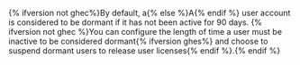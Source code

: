 {% ifversion not ghec%}By default, a{% else %}A{% endif %} user account is considered to be dormant if it has not been active for 90 days. {% ifversion not ghec %}You can configure the length of time a user must be inactive to be considered dormant{% ifversion ghes%} and choose to suspend dormant users to release user licenses{% endif %}.{% endif %}

